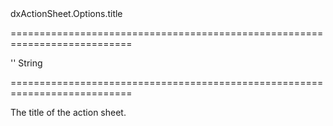 <!--id-->dxActionSheet.Options.title<!--/id-->
===========================================================================
<!--default-->''<!--/default-->
<!--type-->String<!--/type-->
===========================================================================

<!--shortDescription-->
The title of the action sheet.
<!--/shortDescription-->

<!--fullDescription-->

<!--/fullDescription-->